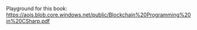Playground for this book:
https://aois.blob.core.windows.net/public/Blockchain%20Programming%20in%20CSharp.pdf
